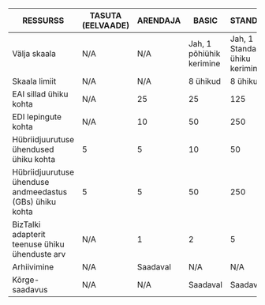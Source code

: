 |RESSURSS|TASUTA (EELVAADE)|ARENDAJA|BASIC|STANDARD|PREMIUM|
|---|---|---|---|---|---|
|Välja skaala|N/A|N/A|Jah, 1 põhiühik kerimine |Jah, 1 Standard ühiku kerimine |Jah, 1 Premium ühiku kerimine |
|Skaala limiit|N/A|N/A|8 ühikud |8 ühikud |8 ühikud|
|EAI sillad ühiku kohta|N/A|25|25|125|500|
|EDI lepingute kohta|N/A|10|50|250|1000|
|Hübriidjuurutuse ühendused ühiku kohta|5|5|10|50|100|
|Hübriidjuurutuse ühenduse andmeedastus (GBs) ühiku kohta|5|5|50|250|500|
|BizTalki adapterit teenuse ühiku ühenduste arv|N/A|1|2|5|25|
|Arhiivimine|N/A|Saadaval|N/A|N/A|Saadaval|
|Kõrge-saadavus |N/A|N/A|Saadaval|Saadaval|Saadaval|
